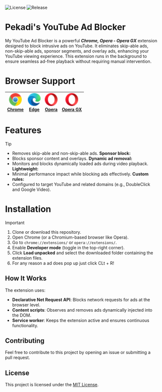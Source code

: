 ![License](https://img.shields.io/badge/License-MIT-blue) ![Release](https://img.shields.io/badge/Release-2.0.0-blue)
# Pekadi's YouTube Ad Blocker

My YouTube Ad Blocker is a powerful ***Chrome, Opera - Opera GX*** extension designed to block intrusive ads on YouTube. It eliminates skip-able ads, non-skip-able ads, sponsor segments, and overlay ads, enhancing your YouTube viewing experience. This extension runs in the background to ensure seamless ad-free playback without requiring manual intervention.


# Browser Support

| <a href="https://www.google.com/chrome/"><img src="./logos/chrome.svg" width="42px" /><br /><span>Chrome</span></a> | <a href="https://www.microsoft.com/edge"><img src="./logos/edge.svg" width="42px" /><br /><span>Edge</span></a> | <a href="https://www.opera.com/"><img src="./logos/opera.svg" width="42px" /><br /><span>Opera</span></a> | <a href="https://www.opera.com/gx"><img src="./logos/operagx.svg" width="42px" /><br /><span>Opera GX</span></a> |
| ---- | ---- | ---- | ---- |


# Features
> [!TIP]
> - Removes skip-able and non-skip-able ads.
> **Sponsor block:**
> - Blocks sponsor content and overlays.
> **Dynamic ad removal:**
> - Monitors and blocks dynamically loaded ads during video playback.
> **Lightweight:**
> - Minimal performance impact while blocking ads effectively.
> **Custom rules:**
> - Configured to target YouTube and related domains (e.g., DoubleClick and Google Video).

# Installation
> [!IMPORTANT]
> 1. Clone or download this repository.
> 2. Open Chrome (or a Chromium-based browser like Opera).
> 3. Go to `chrome://extensions/` or `opera://extensions/`.
> 4. Enable **Developer mode** (toggle in the top-right corner).
> 5. Click **Load unpacked** and select the downloaded folder containing the extension files.
> 6. For any reason a ad does pop up just click CLt + R!

## How It Works
The extension uses:
- **Declarative Net Request API**: Blocks network requests for ads at the browser level.
- **Content scripts**: Observes and removes ads dynamically injected into the DOM.
- **Service worker**: Keeps the extension active and ensures continuous functionality.


## Contributing
Feel free to contribute to this project by opening an issue or submitting a pull request.

## License
This project is licensed under the [MIT License](LICENSE).
